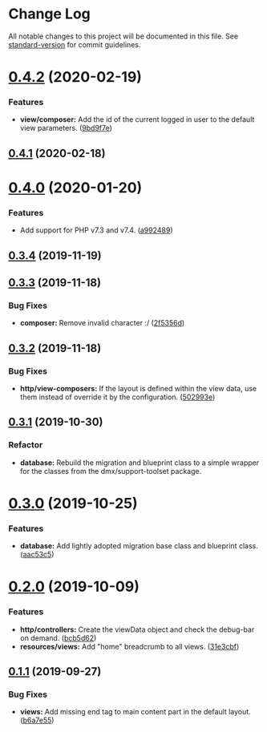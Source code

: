 # Change Log

All notable changes to this project will be documented in this file. See [standard-version](https://github.com/conventional-changelog/standard-version) for commit guidelines.

# [0.4.2](https://github.com/Datamedrix/application-foundation/compare/v0.4.1...v0.4.2) (2020-02-19)

### Features

* **view/composer:** Add the id of the current logged in user to the default view parameters. ([9bd9f7e](https://github.com/Datamedrix/application-foundation/commit/9bd9f7e))

## [0.4.1](https://github.com/Datamedrix/application-foundation/compare/v0.4.0...v0.4.1) (2020-02-18)

# [0.4.0](https://github.com/Datamedrix/application-foundation/compare/v0.3.4...v0.4.0) (2020-01-20)

### Features

* Add support for PHP v7.3 and v7.4. ([a992489](https://github.com/Datamedrix/application-foundation/commit/a992489))

## [0.3.4](https://github.com/Datamedrix/application-foundation/compare/v0.3.3...v0.3.4) (2019-11-19)

## [0.3.3](https://github.com/Datamedrix/application-foundation/compare/v0.3.2...v0.3.3) (2019-11-18)

### Bug Fixes

* **composer:** Remove invalid character :/ ([2f5356d](https://github.com/Datamedrix/application-foundation/commit/2f5356d))

## [0.3.2](https://github.com/Datamedrix/application-foundation/compare/v0.3.1...v0.3.2) (2019-11-18)

### Bug Fixes

* **http/view-composers:** If the layout is defined within the view data, use them instead of override it by the configuration. ([502993e](https://github.com/Datamedrix/application-foundation/commit/502993e))

## [0.3.1](https://github.com/Datamedrix/application-foundation/compare/v0.3.0...v0.3.1) (2019-10-30)

### Refactor

* **database:** Rebuild the migration and blueprint class to a simple wrapper for the classes from the dmx/support-toolset package.

# [0.3.0](https://github.com/Datamedrix/application-foundation/compare/v0.2.0...v0.3.0) (2019-10-25)

### Features

* **database:** Add lightly adopted migration base class and blueprint class. ([aac53c5](https://github.com/Datamedrix/application-foundation/commit/aac53c5))

# [0.2.0](https://github.com/Datamedrix/application-foundation/compare/v0.1.1...v0.2.0) (2019-10-09)

### Features

* **http/controllers:** Create the viewData object and check the debug-bar on demand. ([bcb5d62](https://github.com/Datamedrix/application-foundation/commit/bcb5d62))
* **resources/views:** Add "home" breadcrumb to all views. ([31e3cbf](https://github.com/Datamedrix/application-foundation/commit/31e3cbf))

## [0.1.1](https://github.com/Datamedrix/application-foundation/compare/v0.1.0...v0.1.1) (2019-09-27)

### Bug Fixes

* **views:** Add missing end tag to main content part in the default layout. ([b6a7e55](https://github.com/Datamedrix/application-foundation/commit/b6a7e55))
